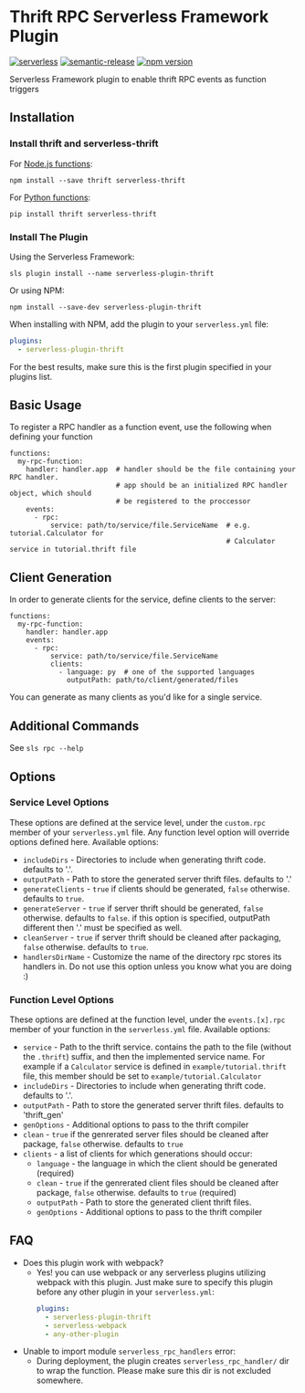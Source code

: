 # Thrift RPC Serverless Framework Plugin
[![serverless](http://public.serverless.com/badges/v3.svg)](http://www.serverless.com)
[![semantic-release](https://img.shields.io/badge/%20%20%F0%9F%93%A6%F0%9F%9A%80-semantic--release-e10079.svg)](https://github.com/semantic-release/semantic-release)
[![npm version](https://badge.fury.io/js/serverless-thrift-rpc.svg)](https://badge.fury.io/js/serverless-thrift-rpc)

Serverless Framework plugin to enable thrift RPC events as function triggers

## Installation
### Install thrift and serverless-thrift
For [Node.js functions](https://www.npmjs.com/package/serverless-thrift):
```
npm install --save thrift serverless-thrift
```

For [Python functions](https://pypi.org/project/serverless-thrift):
```
pip install thrift serverless-thrift
```
### Install The Plugin
Using the Serverless Framework:
```
sls plugin install --name serverless-plugin-thrift
```

Or using NPM:
```
npm install --save-dev serverless-plugin-thrift
```
When installing with NPM, add the plugin to your `serverless.yml` file:
```yaml
plugins:
  - serverless-plugin-thrift
```
For the best results, make sure this is the first plugin specified in your
plugins list.

## Basic Usage
To register a RPC handler as a function event, use the following when defining your function
```
functions:
  my-rpc-function:
    handler: handler.app  # handler should be the file containing your RPC handler.
                          # app should be an initialized RPC handler object, which should
                          # be registered to the proccessor
    events:
      - rpc:
          service: path/to/service/file.ServiceName  # e.g. tutorial.Calculator for
                                                     # Calculator service in tutorial.thrift file
```

## Client Generation
In order to generate clients for the service, define clients to the server:
```
functions:
  my-rpc-function:
    handler: handler.app
    events:
      - rpc:
          service: path/to/service/file.ServiceName
          clients:
            - language: py  # one of the supported languages
              outputPath: path/to/client/generated/files
```

You can generate as many clients as you'd like for a single service.

## Additional Commands
See `sls rpc --help`

## Options
### Service Level Options
These options are defined at the service level, under the `custom.rpc` member
of your `serverless.yml` file. Any function level option will override options
defined here. Available options:
* `includeDirs` - Directories to include when generating thrift code. defaults to '.'.
* `outputPath` - Path to store the generated server thrift files. defaults to '.'
* `generateClients` - `true` if clients should be generated, `false` otherwise. defaults to `true`.
* `generateServer` - `true` if server thrift should be generated, `false` otherwise. defaults to `false`.
if this option is specified, outputPath different then '.' must be specified as well.
* `cleanServer` - `true` if server thrift should be cleaned after packaging, `false` otherwise. defaults to `true`.
* `handlersDirName` - Customize the name of the directory rpc stores its
handlers in. Do not use this option unless you know what you are doing :)

### Function Level Options
These options are defined at the function level, under the `events.[x].rpc` member
of your function in the `serverless.yml` file. Available options:
* `service` - Path to the thrift service. contains the path to the file (without the `.thrift`)
suffix, and then the implemented service name. For example if a `Calculator` service is defined
in `example/tutorial.thrift` file, this member should be set to `example/tutorial.Calculator`
* `includeDirs` - Directories to include when generating thrift code. defaults to '.'.
* `outputPath` - Path to store the generated server thrift files. defaults to 'thrift_gen'
* `genOptions` - Additional options to pass to the thrift compiler
* `clean` - `true` if the genrerated server files should be cleaned after package, `false` otherwise.
defaults to `true`
* `clients` - a list of clients for which generations should occur:
  * `language` - the language in which the client should be generated (required)
  * `clean` - `true` if the genrerated client files should be cleaned after package, `false` otherwise.
defaults to `true` (required)
  * `outputPath` - Path to store the generated client thrift files. 
  * `genOptions` - Additional options to pass to the thrift compiler

## FAQ
* Does this plugin work with webpack?
    * Yes! you can use webpack or any serverless plugins utilizing webpack with
      this plugin. Just make sure to specify this plugin before any other
      plugin in your `serverless.yml`:
      ```yaml
      plugins:
        - serverless-plugin-thrift
        - serverless-webpack
        - any-other-plugin
      ```
* Unable to import module `serverless_rpc_handlers` error:
    * During deployment, the plugin creates `serverless_rpc_handler/` dir to wrap the function. Please make sure this dir is not excluded somewhere.
